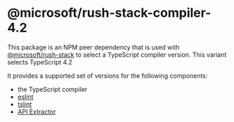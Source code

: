# @microsoft/rush-stack-compiler-4.2

This package is an NPM peer dependency that is used with
[@microsoft/rush-stack](https://www.npmjs.com/package/@microsoft/rush-stack)
to select a TypeScript compiler version. This variant selects TypeScript 4.2

It provides a supported set of versions for the following components:

- the TypeScript compiler
- [eslint](https://eslint.org/)
- [tslint](https://github.com/palantir/tslint#readme)
- [API Extractor](https://api-extractor.com/)
